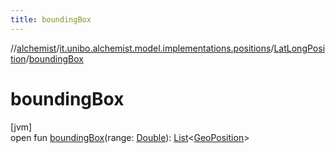 ```yaml
---
title: boundingBox
---
```

//[alchemist](../../../index.html)/[it.unibo.alchemist.model.implementations.positions](../index.html)/[LatLongPosition](index.html)/[boundingBox](bounding-box.html)



# boundingBox



[jvm]\
open fun [boundingBox](bounding-box.html)(range: [Double](https://kotlinlang.org/api/latest/jvm/stdlib/kotlin/-double/index.html)): [List](https://docs.oracle.com/javase/8/docs/api/java/util/List.html)<[GeoPosition](../../it.unibo.alchemist.model.interfaces/-geo-position/index.html)>




